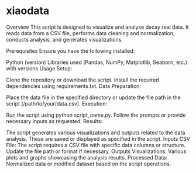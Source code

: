 # xiaodata
Overview
This script is designed to visualize and analyse decay real data. It reads data from a CSV file, performs data cleaning and normalization, conducts analysis, and generates visualizations.

Prerequisites
Ensure you have the following installed:

Python (version)
Libraries used (Pandas, NumPy, Matplotlib, Seaborn, etc.) with versions
Usage
Setup:

Clone the repository or download the script.
Install the required dependencies using requirements.txt.
Data Preparation:

Place the data file in the specified directory or update the file path in the script (/path/to/your/data.csv).
Execution:

Run the script using python script_name.py.
Follow the prompts or provide necessary inputs as requested.
Results:

The script generates various visualizations and outputs related to the data analysis. These are saved or displayed as specified in the script.
Inputs
CSV File:
The script requires a CSV file with specific data columns or structure. Update the file path or format if necessary.
Outputs
Visualizations:
Various plots and graphs showcasing the analysis results.
Processed Data:
Normalized data or modified dataset based on the script operations.
